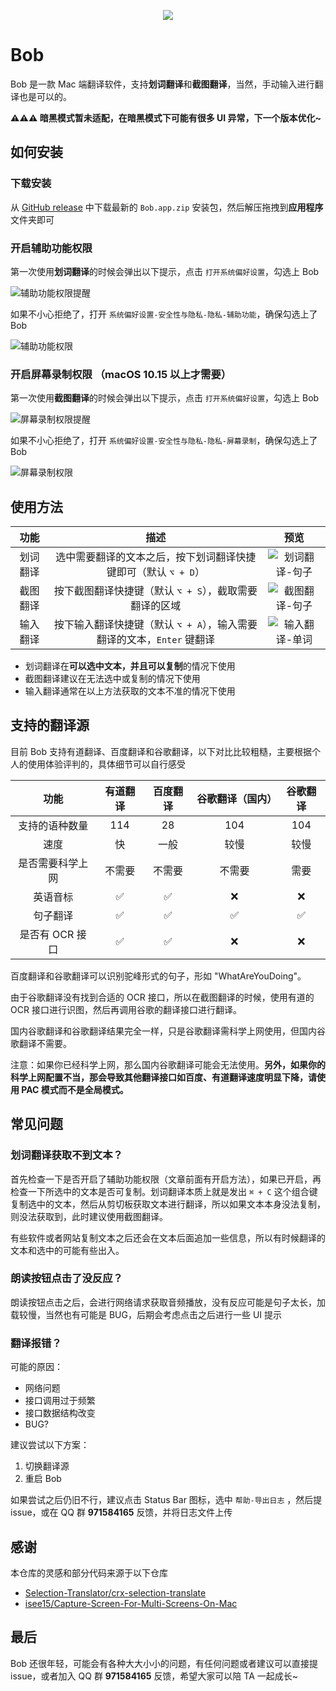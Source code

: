 <p align="center">
  <img src="https://raw.githubusercontent.com/ripperhe/Resource/master/20191222/bob-log.png" />
</p>

# Bob

Bob 是一款  Mac 端翻译软件，支持**划词翻译**和**截图翻译**，当然，手动输入进行翻译也是可以的。

**⚠️⚠️⚠️ 暗黑模式暂未适配，在暗黑模式下可能有很多 UI 异常，下一个版本优化~**

## 如何安装

### 下载安装

从 [GitHub release](https://github.com/ripperhe/Bob/releases) 中下载最新的 `Bob.app.zip` 安装包，然后解压拖拽到**应用程序**文件夹即可

### 开启辅助功能权限

第一次使用**划词翻译**的时候会弹出以下提示，点击 `打开系统偏好设置`，勾选上 Bob

![辅助功能权限提醒](https://raw.githubusercontent.com/ripperhe/Resource/master/20191221/辅助功能权限提醒.png)

如果不小心拒绝了，打开 `系统偏好设置-安全性与隐私-隐私-辅助功能`，确保勾选上了 Bob

![辅助功能权限](https://raw.githubusercontent.com/ripperhe/Resource/master/20191222/辅助功能权限.png)

### 开启屏幕录制权限 （macOS 10.15 以上才需要）

第一次使用**截图翻译**的时候会弹出以下提示，点击 `打开系统偏好设置`，勾选上 Bob

![屏幕录制权限提醒](https://raw.githubusercontent.com/ripperhe/Resource/master/20191221/屏幕录制权限提醒.png)

如果不小心拒绝了，打开 `系统偏好设置-安全性与隐私-隐私-屏幕录制`，确保勾选上了 Bob

![屏幕录制权限](https://raw.githubusercontent.com/ripperhe/Resource/master/20191222/屏幕录制权限.png)

## 使用方法

| 功能 | 描述 | 预览 |
| :---: | :---: | :---: |
| 划词翻译 | 选中需要翻译的文本之后，按下划词翻译快捷键即可（默认 `⌥ + D`） | ![划词翻译-句子](https://raw.githubusercontent.com/ripperhe/Resource/master/20191222/划词翻译-句子.gif) |
| 截图翻译 | 按下截图翻译快捷键（默认 `⌥ + S`），截取需要翻译的区域 | ![截图翻译-句子](https://raw.githubusercontent.com/ripperhe/Resource/master/20191222/截图翻译-句子.gif) |
| 输入翻译| 按下输入翻译快捷键（默认 `⌥ + A`），输入需要翻译的文本，`Enter` 键翻译 | ![输入翻译-单词](https://raw.githubusercontent.com/ripperhe/Resource/master/20191222/输入翻译-单词.gif) |

* 划词翻译在**可以选中文本，并且可以复制**的情况下使用
* 截图翻译建议在无法选中或复制的情况下使用
* 输入翻译通常在以上方法获取的文本不准的情况下使用

## 支持的翻译源

目前 Bob 支持有道翻译、百度翻译和谷歌翻译，以下对比比较粗糙，主要根据个人的使用体验评判的，具体细节可以自行感受

| 功能 | 有道翻译 | 百度翻译 | 谷歌翻译（国内） | 谷歌翻译 |
| :---: | :---: | :---: | :---: |  :---: |
| 支持的语种数量 |  114 | 28 | 104 | 104 |
| 速度 | 快 | 一般 | 较慢 | 较慢 |
| 是否需要科学上网| 不需要 | 不需要 | 不需要 | 需要 |
| 英语音标 | ✅ | ✅ | ❌ | ❌ |
| 句子翻译 | ✅ | ✅ | ✅ | ✅ |
| 是否有 OCR 接口 | ✅ | ✅ | ❌ | ❌ |

百度翻译和谷歌翻译可以识别驼峰形式的句子，形如 "WhatAreYouDoing"。

由于谷歌翻译没有找到合适的 OCR 接口，所以在截图翻译的时候，使用有道的 OCR 接口进行识图，然后再调用谷歌的翻译接口进行翻译。

国内谷歌翻译和谷歌翻译结果完全一样，只是谷歌翻译需科学上网使用，但国内谷歌翻译不需要。

注意：如果你已经科学上网，那么国内谷歌翻译可能会无法使用。**另外，如果你的科学上网配置不当，那会导致其他翻译接口如百度、有道翻译速度明显下降，请使用 PAC 模式而不是全局模式。**

## 常见问题

### 划词翻译获取不到文本？

首先检查一下是否开启了辅助功能权限（文章前面有开启方法），如果已开启，再检查一下所选中的文本是否可复制。划词翻译本质上就是发出 `⌘ + C` 这个组合键复制选中的文本，然后从剪切板获取文本进行翻译，所以如果文本本身没法复制，则没法获取到，此时建议使用截图翻译。

有些软件或者网站复制文本之后还会在文本后面追加一些信息，所以有时候翻译的文本和选中的可能有些出入。

### 朗读按钮点击了没反应？

朗读按钮点击之后，会进行网络请求获取音频播放，没有反应可能是句子太长，加载较慢，当然也有可能是 BUG，后期会考虑点击之后进行一些 UI 提示

### 翻译报错？

可能的原因：

* 网络问题
* 接口调用过于频繁
* 接口数据结构改变
* BUG?

建议尝试以下方案：

1. 切换翻译源
2. 重启 Bob

如果尝试之后仍旧不行，建议点击 Status Bar 图标，选中 `帮助-导出日志` ，然后提 issue，或在 QQ 群 **971584165** 反馈，并将日志文件上传

## 感谢

本仓库的灵感和部分代码来源于以下仓库

* [Selection-Translator/crx-selection-translate](https://github.com/Selection-Translator/crx-selection-translate)
* [isee15/Capture-Screen-For-Multi-Screens-On-Mac](https://github.com/isee15/Capture-Screen-For-Multi-Screens-On-Mac)

## 最后

Bob 还很年轻，可能会有各种大大小小的问题，有任何问题或者建议可以直接提 issue，或者加入 QQ 群 **971584165** 反馈，希望大家可以陪 TA 一起成长~